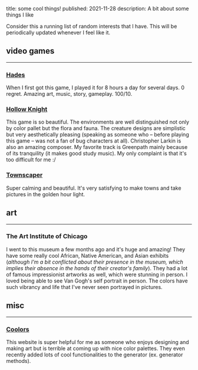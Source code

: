 title: some cool things!
published: 2021-11-28
description: A bit about some things I like

Consider this a running list of random interests that I have. This will be periodically updated whenever I feel like it.


## video games
***
### [Hades](https://store.steampowered.com/app/1145360/Hades/)
When I first got this game, I played it for 8 hours a day for several days.
0 regret. Amazing art, music, story, gameplay. 100/10.

### [Hollow Knight](https://store.steampowered.com/app/367520/Hollow_Knight/)
This game is so beautiful. The environments are well distinguished not only by color pallet but the flora and fauna. 
The creature designs are simplistic but very aesthetically pleasing (speaking as someone who – before playing this game – was not a fan of bug characters at all).
Christopher Larkin is also an amazing composer. My favorite track is Greenpath mainly because of its tranquility (it makes good study music).
My only complaint is that it's too difficult for me :/

### [Townscaper](https://store.steampowered.com/app/1291340/Townscaper/)
Super calming and beautiful. It's very satisfying to make towns and take pictures in the golden hour light.


## art
***
### The Art Institute of Chicago
I went to this museum a few months ago and it's huge and amazing! 
They have some really cool African, Native American, and Asian exhibits (*although I'm a bit conflicted about their presence in the museum, which implies their absence in the hands of their creator's family*). 
They had a lot of famous impressionist artworks as well, which were stunning in person.
I loved being able to see Van Gogh's self portrait in person. The colors have such vibrancy and life that I've never seen portrayed in pictures.


## misc
***
### [Coolors](https://coolors.co/generate)
This website is super helpful for me as someone who enjoys designing and making art but is terrible at coming up with nice color palettes.
They even recently added lots of cool functionalities to the generator (ex. generator methods).
